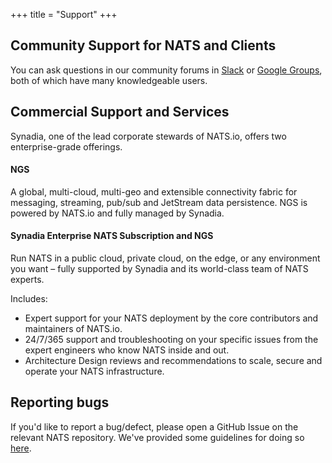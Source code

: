 +++
title = "Support"
+++


## Community Support for NATS and Clients

You can ask questions in our community forums in <a href="https://slack.nats.io" target="_blank">Slack</a> or <a href="https://natsio.slack.com/ssb/redirect" target="_blank">Google Groups</a>, both of which have many knowledgeable users.

## Commercial Support and Services

Synadia, one of the lead corporate stewards of NATS.io, offers two enterprise-grade offerings.

#### NGS
A global, multi-cloud, multi-geo and extensible connectivity fabric for messaging, streaming, pub/sub and JetStream data persistence. NGS is powered by NATS.io and fully managed by Synadia.

#### Synadia Enterprise NATS Subscription and NGS
Run NATS in a public cloud, private cloud, on the edge, or any environment you want – fully supported by Synadia and its world-class team of NATS experts. 

Includes:
* Expert support for your NATS deployment by the core contributors and maintainers of NATS.io.
* 24/7/365 support and troubleshooting on your specific issues from the expert engineers who know NATS inside and out.
* Architecture Design reviews and recommendations to scale, secure and operate your NATS infrastructure.


## Reporting bugs

If you'd like to report a bug/defect, please open a GitHub Issue on the relevant NATS repository. We've provided some guidelines for doing so [here](/contributing).

